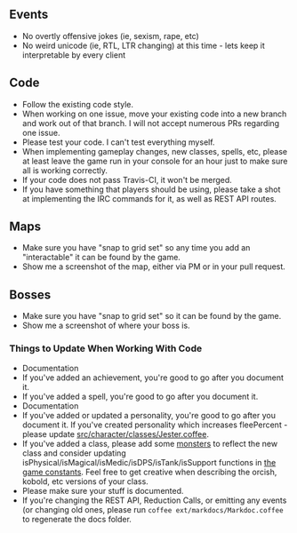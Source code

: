 ## Events
* No overtly offensive jokes (ie, sexism, rape, etc)
* No weird unicode (ie, RTL, LTR changing) at this time - lets keep it interpretable by every client

## Code
* Follow the existing code style.
* When working on one issue, move your existing code into a new branch and work out of that branch. I will not accept numerous PRs regarding one issue.
* Please test your code. I can't test everything myself.
* When implementing gameplay changes, new classes, spells, etc, please at least leave the game run in your console for an hour just to make sure all is working correctly.
* If your code does not pass Travis-CI, it won't be merged.
* If you have something that players should be using, please take a shot at implementing the IRC commands for it, as well as REST API routes.

## Maps
* Make sure you have "snap to grid set" so any time you add an "interactable" it can be found by the game.
* Show me a screenshot of the map, either via PM or in your pull request.

## Bosses
* Make sure you have "snap to grid set" so it can be found by the game.
* Show me a screenshot of where your boss is.

### Things to Update When Working With Code
* Documentation
* If you've added an achievement, you're good to go after you document it.
* If you've added a spell, you're good to go after you document it.
* Documentation
* If you've added or updated a personality, you're good to go after you document it. If you've created personality which increases fleePercent - please update [src/character/classes/Jester.coffee](https://github.com/IdleLands/IdleLands/blob/master/src/character/classes/Jester.coffee).
* If you've added a class, please add some [monsters](https://github.com/IdleLands/IdleLands/blob/master/assets/data/monsters/monster.txt#L202) to reflect the new class and consider updating isPhysical/isMagical/isMedic/isDPS/isTank/isSupport functions in [the game constants](https://github.com/IdleLands/IdleLands/blob/master/src/system/utilities/Constants.coffee). Feel free to get creative when describing the orcish, kobold, etc versions of your class.
* Please make sure your stuff is documented.
* If you're changing the REST API, Reduction Calls, or emitting any events (or changing old ones, please run `coffee ext/markdocs/Markdoc.coffee` to regenerate the docs folder.
